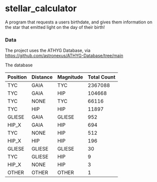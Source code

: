 # stellar_calculator
A program that requests a users birthdate, and gives them information on the star that emitted light on the day of their birth!

### Data
The project uses the ATHYG Database, via https://github.com/astronexus/ATHYG-Database/tree/main 

The database 

|Position |Distance |Magnitude |Total Count |
|---------|---------|----------|------------|
|TYC    	|GAIA 	  |TYC 	     |2367088     |
|TYC 	    |GAIA 	  |HIP 	     |104668      |
|TYC    	|NONE 	  |TYC 	     |66116       |
|TYC     	|HIP 	    |HIP 	     |11897       |
|GLIESE 	|GAIA 	  |GLIESE 	 |952         |
|HIP_X 	  |GAIA     |HIP 	     |694         |
|TYC 	    |NONE 	  |HIP 	     |512         |
|HIP_X 	  |HIP 	    |HIP 	     |196         |
|GLIESE 	|GLIESE 	|GLIESE 	 |30          |
|TYC 	    |GLIESE 	|HIP       |9           |
|HIP_X 	  |NONE 	  |HIP       |3           |
|OTHER 	  |OTHER 	  |OTHER     |1           |
